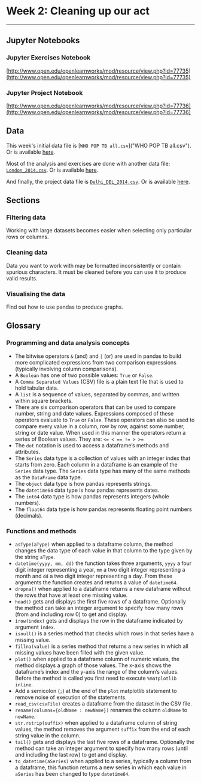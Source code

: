 # Week 2: Cleaning up our act
---

## Jupyter Notebooks

### Jupyter Exercises Notebook
[http://www.open.edu/openlearnworks/mod/resource/view.php?id=77735](http://www.open.edu/openlearnworks/mod/resource/view.php?id=77735)

### Jupyter Project Notebook
[http://www.open.edu/openlearnworks/mod/resource/view.php?id=77736](http://www.open.edu/openlearnworks/mod/resource/view.php?id=77736)


## Data
This week's initial data file is [`WHO POP TB all.csv`]("WHO POP TB all.csv"). Or is available [here](http://www.open.edu/openlearnworks/mod/resource/view.php?id=77753).

Most of the analysis and exercises are done with another data file: [`London_2014.csv`](London_2014.csv). Or is available [here](http://www.open.edu/openlearnworks/mod/resource/view.php?id=81241).

And finally, the project data file is [`Delhi_DEL_2014.csv`](Delhi_DEL_2014.csv). Or is available [here](http://www.open.edu/openlearncreate/mod/resource/view.php?id=127179).


## Sections

### Filtering data
Working with large datasets becomes easier when selecting only particular rows or columns.

### Cleaning data
Data you want to work with may be formatted inconsistently or contain spurious characters. It must be cleaned before you can use it to produce valid results.

### Visualising the data
Find out how to use pandas to produce graphs.


## Glossary

### Programming and data analysis concepts
* The bitwise operators `&` (and) and `|` (or) are used in pandas to build more complicated expressions from two comparison expressions (typically involving column comparisons).
* A `Boolean` has one of two possible values: `True` or `False`.
* A `Comma Separated Values` (CSV) file is a plain text file that is used to hold tabular data.
* A `list` is a sequence of values, separated by commas, and written within square brackets.
* There are six comparison operators that can be used to compare number, string and date values. Expressions composed of these operators evaluate to `True` or `False`. These operators can also be used to compare every value in a column, row by row, against some number, string or date value. When used in this manner the operators return a series of Boolean values. They are: `<= < == != > >=`
* The `dot` notation is used to access a dataframe’s methods and attributes.
* The `Series` data type is a collection of values with an integer index that starts from zero. Each column in a dataframe is an example of the `Series` data type. The `Series` data type has many of the same methods as the `DataFrame` data type.
* The `object` data type is how pandas represents strings.
* The `datetime64` data type is how pandas represents dates.
* The `int64` data type is how pandas represents integers (whole numbers).
* The `float64` data type is how pandas represents floating point numbers (decimals).

### Functions and methods
* `asType(aType)` when applied to a dataframe column, the method changes the data type of each value in that column to the type given by the string `aType`.
* `datetime(yyyy, mm, dd)` the function takes three arguments, `yyyy` a four digit integer representing a year, `mm` a two digit integer representing a month and `dd` a two digit integer representing a day. From these arguments the function creates and returns a value of `datetime64`.
* `dropna()` when applied to a dataframe returns a new dataframe without the rows that have at least one missing value.
* `head()` gets and displays the first five rows of a dataframe. Optionally the method can take an integer argument to specify how many rows (from and including row 0) to get and display.
* `irow(index)` gets and displays the row in the dataframe indicated by argument `index`.
* `isnull()` is a series method that checks which rows in that series have a missing value.
* `fillna(value)` is a series method that returns a new series in which all missing values have been filled with the given value.
* `plot()` when applied to a dataframe column of numeric values, the method displays a graph of those values. The x-axis shows the dataframe’s index and the y-axis the range of the column’s values. Before the method is called you first need to execute `%matplotlib inline`.
* Add a semicolon (`;`) at the end of the `plot` matplotlib statement to remove noise of execution of the statements.
* `read_csv(csvFile)` creates a dataframe from the dataset in the CSV file.
* `rename(columns={oldName : newName})` renames the column `oldName` to `newName`.
* `str.rstrip(suffix)` when applied to a dataframe column of string values, the method removes the argument `suffix` from the end of each string value in the column.
* `tail()` gets and displays the last five rows of a dataframe. Optionally the method can take an integer argument to specify how many rows (until and including the last row) to get and display.
* `to_datetime(aSeries)` when applied to a series, typically a column from a dataframe, this function returns a new series in which each value in `aSeries` has been changed to type `datetime64`.

